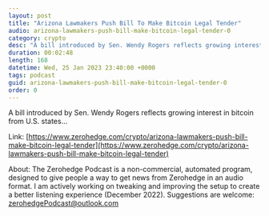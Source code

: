 ```yaml
---
layout: post
title: "Arizona Lawmakers Push Bill To Make Bitcoin Legal Tender"
audio: arizona-lawmakers-push-bill-make-bitcoin-legal-tender-0
category: crypto
desc: "A bill introduced by Sen. Wendy Rogers reflects growing interest in bitcoin from U.S. states..."
duration: 00:02:48
length: 168
datetime: Wed, 25 Jan 2023 23:40:00 +0000
tags: podcast
guid: arizona-lawmakers-push-bill-make-bitcoin-legal-tender-0
order: 0
---
```

A bill introduced by Sen. Wendy Rogers reflects growing interest in bitcoin from U.S. states...

Link: [https://www.zerohedge.com/crypto/arizona-lawmakers-push-bill-make-bitcoin-legal-tender](https://www.zerohedge.com/crypto/arizona-lawmakers-push-bill-make-bitcoin-legal-tender)

About: The Zerohedge Podcast is a non-commercial, automated program, designed to give people a way to get news from Zerohedge in an audio format.  I am actively working on tweaking and improving the setup to create a better listening experience (December 2022).  Suggestions are welcome: [zerohedgePodcast@outlook.com](mailto:zerohedgePodcast@outlook.com)